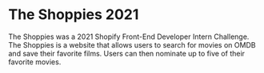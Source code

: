 # The Shoppies 2021

The Shoppies was a 2021 Shopify Front-End Developer Intern Challenge. The Shoppies is a website that allows users to search for movies on OMDB and save their favorite films. Users can then nominate up to five of their favorite movies. 
